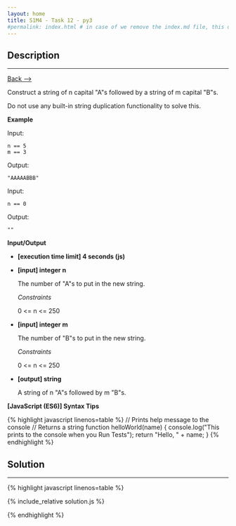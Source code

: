 ```yaml
---
layout: home
title: S1M4 - Task 12 - py3
#permalink: index.html # in case of we remove the index.md file, this doc will be the index page
---
```


<div class="row">
<div class="columnStmt" markdown="1">

##  Description
------

[Back --> ](../README.md)

Construct a string of n capital "A"s followed by a string of m capital "B"s.

Do not use any built-in string duplication functionality to solve this.

**Example**

Input:
```
n == 5
m == 3
```
Output:
```
"AAAAABBB"
```
Input:
```
n == 0
```
Output:
```
""
```

**Input/Output**

* **[execution time limit] 4 seconds (js)**

* **[input] integer n**

    The number of "A"s to put in the new string.

    *Constraints*

    0 <= n <= 250

* **[input] integer m**

    The number of "B"s to put in the new string.

    *Constraints*

    0 <= n <= 250

* **[output] string**

    A string of n "A"s followed by m "B"s.

**[JavaScript (ES6)] Syntax Tips**

{% highlight javascript linenos=table %}
// Prints help message to the console
// Returns a string
function helloWorld(name) {
    console.log("This prints to the console when you Run Tests");
    return "Hello, " + name;
}
{% endhighlight %}

</div>
<div class="columnSol" markdown="1">

## Solution
------

{% highlight javascript linenos=table %}

{% include_relative solution.js %}

{% endhighlight %}

</div>
</div>